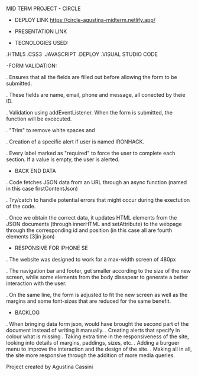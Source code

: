 
MID TERM PROJECT - CIRCLE 

- DEPLOY LINK 
https://circle-agustina-midterm.netlify.app/

- PRESENTATION LINK



- TECNOLOGIES USED:

.HTML5
.CSS3
.JAVASCRIPT
.DEPLOY
.VISUAL STUDIO CODE 

 


-FORM VALIDATION:

. Ensures that all the fields are filled out before allowing the form to be submitted. 

. These fields are name, email, phone and message, all conected by theie ID.

. Validation using addEventListener. When the form is submitted, the function will be excecuted.

. "Trim" to remove white spaces and

. Creation of a specific alert if user is named IRONHACK. 

. Every label marked as "required" to force the user to  complete each section. If a value is empty, the user is alerted. 




- BACK END DATA


. Code fetches JSON data from an URL through an async function (named in this case firstContentJson)

. Try/catch to handle potential errors that might occur during the exectution of the code.

. Once we obtain the correct data, it updates HTML elements from the JSON documents (through innerHTML and setAttribute) to the webpage through the corresponding id and position (in this case all are fourth elements [3]in json)

 

-  RESPONSIVE FOR IPHONE SE 

.  The website was designed to work for a max-width screen of 480px

. The navigation bar and footer, get smaller according to the size of the new screen, while some elements from the body dissapear to generate a better interaction with the user.

. On the same line, the form is adjusted to fit the new screen as well as the margins and some font-sizes that are reduced for the same benefit.


- BACKLOG

. When bringing data form json, would have brought the second part of the document instead of writing it manually. 
. Creating alerts that specify in colour what is missing
. Taking extra time in the responsiveness of the site, looking into details of margins, paddings, sizes, etc.
. Adding a burguer menu to improve the interaction and the design of the site. 
. Making all in all, the site more responsive through the addition of more media queries.





Project created by Agustina Cassini
